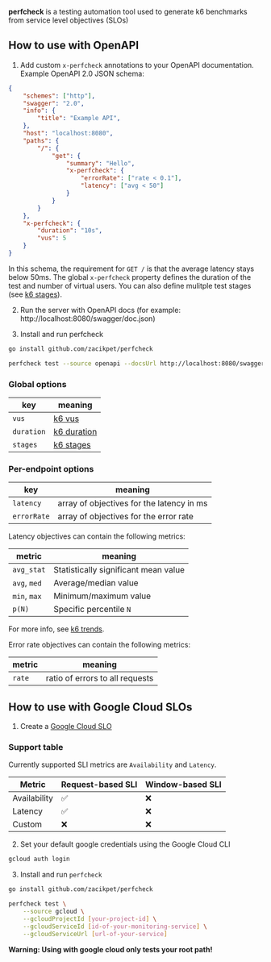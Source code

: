 **perfcheck** is a testing automation tool used to generate k6 benchmarks from service level objectives (SLOs)

## How to use with OpenAPI

1. Add custom `x-perfcheck` annotations to your OpenAPI documentation. Example OpenAPI 2.0 JSON schema:

```json
{
    "schemes": ["http"],
    "swagger": "2.0",
    "info": {
        "title": "Example API",
    },
    "host": "localhost:8080",
    "paths": {
        "/": {
            "get": {
                "summary": "Hello",
                "x-perfcheck": {
                    "errorRate": ["rate < 0.1"],
                    "latency": ["avg < 50"]
                }
            }
        }
    },
    "x-perfcheck": {
        "duration": "10s",
        "vus": 5
    }
}
```
In this schema, the requirement for `GET /` is that the average latency stays below 50ms. The global `x-perfcheck` property defines the duration of the test and number of virtual users. You can also define mulitple test stages (see [k6 stages](https://k6.io/docs/using-k6/k6-options/reference/#stages)).

2. Run the server with OpenAPI docs (for example: http://localhost:8080/swagger/doc.json)

3. Install and run perfcheck

```bash
go install github.com/zacikpet/perfcheck
```

```bash
perfcheck test --source openapi --docsUrl http://localhost:8080/swagger/doc.json
```

### Global options

| key | meaning |
| - | - |
| `vus` | [k6 vus](https://k6.io/docs/using-k6/k6-options/reference/#vus) |
| `duration` | [k6 duration](https://k6.io/docs/using-k6/k6-options/reference/#duration) |
| `stages` | [k6 stages](https://k6.io/docs/using-k6/k6-options/reference/#stages) |

### Per-endpoint options

| key | meaning |
| - | - |
| `latency` | array of objectives for the latency in ms |
| `errorRate` | array of objectives for the error rate |

Latency objectives can contain the following metrics:

| metric | meaning |
| - | - |
| `avg_stat` | Statistically significant mean value |
| `avg`, `med` | Average/median value |
| `min`, `max` | Minimum/maximum value |
| `p(N)` | Specific percentile `N` |

For more info, see [k6 trends](https://k6.io/docs/javascript-api/k6-metrics/trend/).

Error rate objectives can contain the following metrics:

| metric | meaning |
| - | - |
| `rate` | ratio of errors to all requests |

## How to use with Google Cloud SLOs

1. Create a [Google Cloud SLO](https://cloud.google.com/stackdriver/docs/solutions/slo-monitoring/ui/create-slo)



### Support table

Currently supported SLI metrics are `Availability` and `Latency`.

| Metric | Request-based SLI | Window-based SLI |
| - | - | - |
| Availability | ✅ | ❌
| Latency | ✅ | ❌
| Custom | ❌ | ❌ |

2. Set your default google credentials using the Google Cloud CLI

```bash
gcloud auth login
```

3. Install and run `perfcheck`

```bash
go install github.com/zacikpet/perfcheck
```

```bash
perfcheck test \
    --source gcloud \
    --gcloudProjectId [your-project-id] \
    --gcloudServiceId [id-of-your-monitoring-service] \
    --gcloudServiceUrl [url-of-your-service]
```

**Warning: Using with google cloud only tests your root path!**


